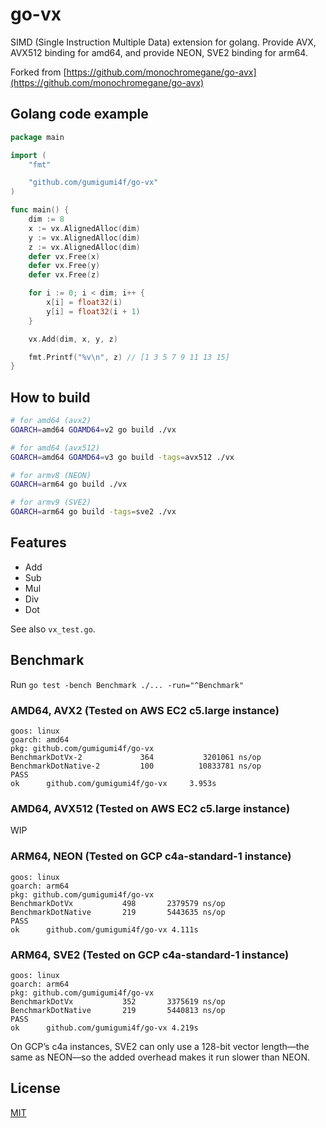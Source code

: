 # go-vx

SIMD (Single Instruction Multiple Data) extension for golang.
Provide AVX, AVX512 binding for amd64, and provide NEON, SVE2 binding for arm64.

Forked from [https://github.com/monochromegane/go-avx](https://github.com/monochromegane/go-avx)

## Golang code example

```go
package main

import (
	"fmt"

	"github.com/gumigumi4f/go-vx"
)

func main() {
	dim := 8
	x := vx.AlignedAlloc(dim)
	y := vx.AlignedAlloc(dim)
	z := vx.AlignedAlloc(dim)
	defer vx.Free(x)
	defer vx.Free(y)
	defer vx.Free(z)

	for i := 0; i < dim; i++ {
		x[i] = float32(i)
		y[i] = float32(i + 1)
	}

	vx.Add(dim, x, y, z)

	fmt.Printf("%v\n", z) // [1 3 5 7 9 11 13 15]
}
```

## How to build

```sh
# for amd64 (avx2)
GOARCH=amd64 GOAMD64=v2 go build ./vx

# for amd64 (avx512)
GOARCH=amd64 GOAMD64=v3 go build -tags=avx512 ./vx

# for armv8 (NEON)
GOARCH=arm64 go build ./vx

# for armv9 (SVE2)
GOARCH=arm64 go build -tags=sve2 ./vx
```

## Features

- Add
- Sub
- Mul
- Div
- Dot

See also `vx_test.go`.

## Benchmark

Run `go test -bench Benchmark ./... -run="^Benchmark"`

### AMD64, AVX2 (Tested on AWS EC2 c5.large instance)
```
goos: linux
goarch: amd64
pkg: github.com/gumigumi4f/go-vx
BenchmarkDotVx-2             364           3201061 ns/op
BenchmarkDotNative-2         100          10833781 ns/op
PASS
ok      github.com/gumigumi4f/go-vx     3.953s
```

### AMD64, AVX512 (Tested on AWS EC2 c5.large instance)
WIP

### ARM64, NEON (Tested on GCP c4a-standard-1 instance)
```
goos: linux
goarch: arm64
pkg: github.com/gumigumi4f/go-vx
BenchmarkDotVx     	     498	   2379579 ns/op
BenchmarkDotNative 	     219	   5443635 ns/op
PASS
ok  	github.com/gumigumi4f/go-vx	4.111s
```

### ARM64, SVE2 (Tested on GCP c4a-standard-1 instance)
```
goos: linux
goarch: arm64
pkg: github.com/gumigumi4f/go-vx
BenchmarkDotVx     	     352	   3375619 ns/op
BenchmarkDotNative 	     219	   5440813 ns/op
PASS
ok  	github.com/gumigumi4f/go-vx	4.219s
```

On GCP’s c4a instances, SVE2 can only use a 128-bit vector length—the same as NEON—so the added overhead makes it run slower than NEON.

## License

[MIT](https://github.com/gumigumi4f/go-vx/blob/master/LICENSE)
